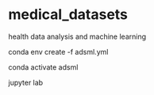 # medical_datasets
health data analysis and machine learning


conda env create -f adsml.yml

conda activate adsml

jupyter lab
